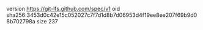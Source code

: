version https://git-lfs.github.com/spec/v1
oid sha256:3453d0c42e15c052027c7f7d1d8b7d06953d4f19ee8ee207f69b9d08b702798a
size 237
